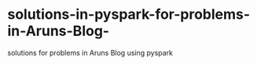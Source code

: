 # solutions-in-pyspark-for-problems-in-Aruns-Blog-
solutions for problems in Aruns Blog using pyspark 
